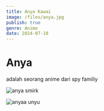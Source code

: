 ```yaml
---
title: Anya Kawai
image: /files/anya.jpg
publish: true
genre: Anime
date: 2024-07-10
---
```

# **Anya**

adalah seorang anime dari spy familiy

![anya smirk](https://akcdn.detik.net.id/visual/2022/06/30/anime-spy-x-family-anya-forger_169.jpeg?w=650)

![anyaa unyu](https://image.popmama.com/content-images/post/20221019/anya-forger-1-30c558ae6b69392e819ead51d4ca244e.jpg?width=600&height=auto)